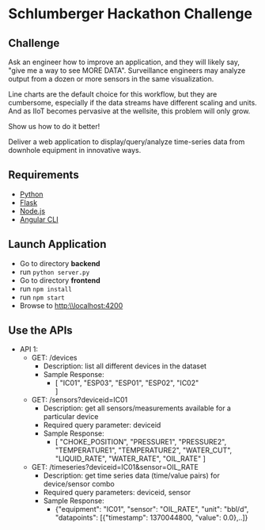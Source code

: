 # Schlumberger Hackathon Challenge

## Challenge

Ask an engineer how to improve an application, and they will likely say, "give me a way to see MORE DATA". Surveillance engineers may analyze output from a dozen or more sensors in the same visualization.​

Line charts are the default choice for this workflow, but they are cumbersome, especially if the data streams have different scaling and units.  And as IIoT becomes pervasive at the wellsite, this problem will only grow.​

Show us how to do it better!

Deliver a web application to display/query/analyze time-series data from downhole equipment in innovative ways.​​

## Requirements
 * [Python](https://www.python.org/)
 * [Flask](http://flask.pocoo.org/)
 * [Node.js](https://nodejs.org/en/download/)
 * [Angular CLI](https://cli.angular.io/)

## Launch Application
 - Go to directory **backend**
 - run  `python server.py`
 - Go to directory **frontend**
 - run  `npm install`
 - run `npm start`
 - Browse to  [http:\\\localhost:4200](http:localhost:4200)

 ## Use the APIs
 - API 1:
	- GET: /devices
		- Description: list all different devices in the dataset
		- Sample Response:
			- [
				"IC01",
				"ESP03",
				"ESP01",
				"ESP02",
				"IC02"	
			  ]
	- GET: /sensors?deviceid=IC01
		- Description: get all sensors/measurements available for a particular device
		- Required query parameter: deviceid
		- Sample Response:
			- [
				"CHOKE_POSITION",
				"PRESSURE1",
				"PRESSURE2",
				"TEMPERATURE1",
				"TEMPERATURE2",
				"WATER_CUT",
				"LIQUID_RATE",
				"WATER_RATE",
				"OIL_RATE"
			  ]
	- GET: /timeseries?deviceid=IC01&sensor=OIL_RATE
		- Description: get time series data (time/value pairs) for device/sensor combo
		- Required query parameters: deviceid, sensor
		- Sample Response:
			- {"equipment": "IC01", "sensor": "OIL_RATE", "unit": "bbl/d", "datapoints": [{"timestamp": 1370044800, "value": 0.0},..]}